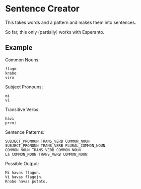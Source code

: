 # Sentence Creator
This takes words and a pattern and makes them into sentences.

So far, this only (partially) works with Esperanto.

## Example

Common Nouns:

```
flago
knabo
viro
```
Subject Pronouns:

```
mi
vi
```
Transitive Verbs:

```
havi
preni
```

Sentence Patterns:

```
SUBJECT_PRONOUN TRANS_VERB COMMON_NOUN
SUBJECT_PRONOUN TRANS_VERB PLURAL_COMMON_NOUN
COMMON_NOUN TRANS_VERB COMMON_NOUN
La COMMON_NOUN TRANS_VERB COMMON_NOUN
```

Possible Output:

```
Mi havas flagon.
Vi havas flagojn.
Knabo havas potato.
```
